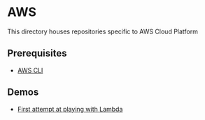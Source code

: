 # AWS

This directory houses repositories specific to AWS Cloud Platform

## Prerequisites

- [AWS CLI](https://aws.amazon.com/cli/)

## Demos

- [First attempt at playing with Lambda](./lambda-hello-world)
